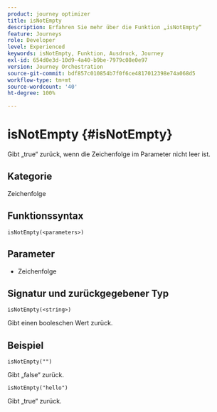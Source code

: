 ```yaml
---
product: journey optimizer
title: isNotEmpty
description: Erfahren Sie mehr über die Funktion „isNotEmpty“
feature: Journeys
role: Developer
level: Experienced
keywords: isNotEmpty, Funktion, Ausdruck, Journey
exl-id: 654d0e3d-10d9-4a40-b9be-7979c08e0e97
version: Journey Orchestration
source-git-commit: bdf857c010854b7f0f6ce4817012398e74a068d5
workflow-type: tm+mt
source-wordcount: '40'
ht-degree: 100%

---
```


# isNotEmpty {#isNotEmpty}

Gibt „true“ zurück, wenn die Zeichenfolge im Parameter nicht leer ist.

## Kategorie

Zeichenfolge

## Funktionssyntax

`isNotEmpty(<parameters>)`

## Parameter

* Zeichenfolge

## Signatur und zurückgegebener Typ

`isNotEmpty(<string>)`

Gibt einen booleschen Wert zurück.

## Beispiel

`isNotEmpty("")`

Gibt „false“ zurück.

`isNotEmpty("hello")`

Gibt „true“ zurück.

